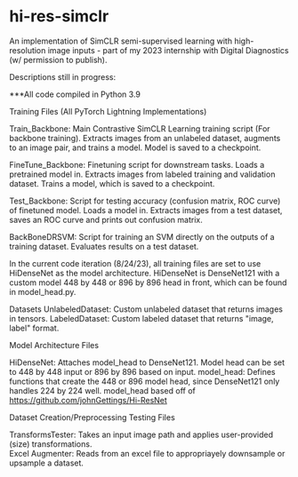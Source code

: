 # hi-res-simclr
An implementation of SimCLR semi-supervised learning with high-resolution image inputs - part of my 2023 internship with Digital Diagnostics (w/ permission to publish).


Descriptions still in progress:

***All code compiled in Python 3.9

Training Files (All PyTorch Lightning Implementations)

Train_Backbone: Main Contrastive SimCLR Learning training script (For backbone training).
Extracts images from an unlabeled dataset, augments to an image pair, and trains a model. Model is saved to a checkpoint.

FineTune_Backbone: Finetuning script for downstream tasks.
Loads a pretrained model in. Extracts images from labeled training and validation dataset. 
Trains a model, which is saved to a checkpoint. 

Test_Backbone: Script for testing accuracy (confusion matrix, ROC curve) of finetuned model.
Loads a model in. Extracts images from a test dataset, saves an ROC curve and prints out confusion matrix.

BackBoneDRSVM: Script for training an SVM directly on the outputs of a training dataset.
Evaluates results on a test dataset.

In the current code iteration (8/24/23), all training files are set to use HiDenseNet as the model architecture.
HiDenseNet is DenseNet121 with a custom model 448 by 448 or 896 by 896 head in front, which can be found in model_head.py.


Datasets
UnlabeledDataset: Custom unlabeled dataset that returns images in tensors. 
LabeledDataset: Custom labeled dataset that returns "image, label" format.

Model Architecture Files

HiDenseNet: Attaches model_head to DenseNet121. Model head can be set to 448 by 448 input or 896 by 896 based on input.
model_head: Defines functions that create the 448 or 896 model head, since DenseNet121 only handles 224 by 224 well.
model_head based off of https://github.com/johnGettings/Hi-ResNet



Dataset Creation/Preprocessing Testing Files

TransformsTester: Takes an input image path and applies user-provided (size) transformations.  
Excel Augmenter: Reads from an excel file to appropriayely downsample or upsample a dataset.

